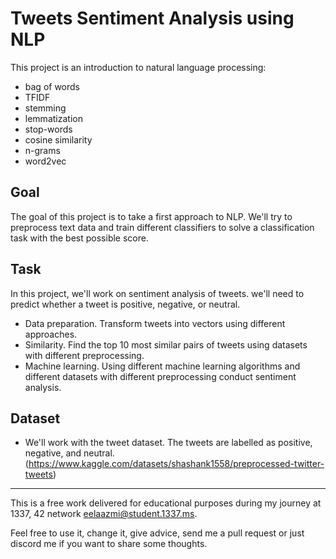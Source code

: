 # Tweets Sentiment Analysis using NLP

This project is an introduction to natural language processing: 
  
  - bag of words
  - TFIDF
  - stemming
  - lemmatization
  - stop-words
  - cosine similarity
  - n-grams
  - word2vec

## Goal

The goal of this project is to take a first approach to NLP. We'll try to preprocess text data and train different classifiers to solve a classification task with the best possible score.

## Task

In this project, we'll work on sentiment analysis of tweets. we'll need to predict whether a tweet is positive, negative, or neutral.
  
  - Data preparation. Transform tweets into vectors using different approaches.
  - Similarity. Find the top 10 most similar pairs of tweets using datasets with different preprocessing.
  - Machine learning. Using different machine learning algorithms and different datasets with different preprocessing conduct sentiment analysis.

## Dataset
 
 - We'll work with the tweet dataset. The tweets are labelled as positive, negative, and neutral. (https://www.kaggle.com/datasets/shashank1558/preprocessed-twitter-tweets)

--------------------------------------------------------------------------------

This is a free work delivered for educational purposes during my journey at 1337, 42 network  <eelaazmi@student.1337.ms>.

Feel free to use it, change it, give advice, send me a pull request or just discord me if you want to share some thoughts.
